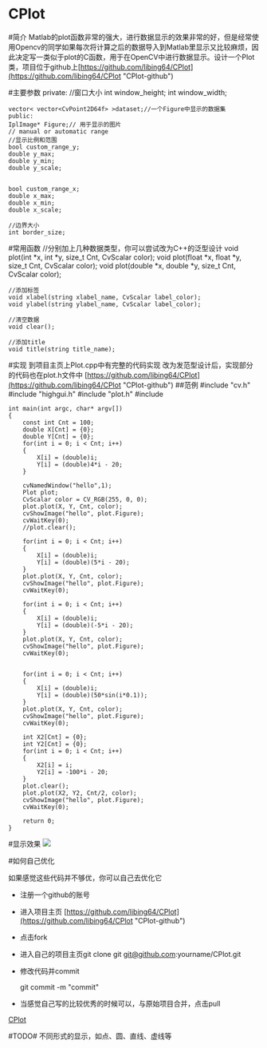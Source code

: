 CPlot
=====
#简介
Matlab的plot函数非常的强大，进行数据显示的效果非常的好，但是经常使用Opencv的同学如果每次将计算之后的数据导入到Matlab里显示又比较麻烦，因此决定写一类似于plot的C函数，用于在OpenCV中进行数据显示。设计一个Plot类，项目位于github上[https://github.com/libing64/CPlot](https://github.com/libing64/CPlot "CPlot-github")


#主要参数
  private:
	//窗口大小
	int window_height;
	int window_width;
	
	vector< vector<CvPoint2D64f> >dataset;//一个Figure中显示的数据集
	public:
	IplImage* Figure;// 用于显示的图片
	// manual or automatic range
	//显示比例和范围
	bool custom_range_y;
	double y_max;
	double y_min;
	double y_scale;
	

	bool custom_range_x;
	double x_max;
	double x_min;
	double x_scale;

	//边界大小
	int border_size;
#常用函数
	//分别加上几种数据类型，你可以尝试改为C++的泛型设计
	void plot(int *x, int *y, size_t Cnt, CvScalar color);
	void plot(float *x, float *y, size_t Cnt, CvScalar color);
	void plot(double *x, double *y, size_t Cnt, CvScalar color);

	//添加标签
	void xlabel(string xlabel_name, CvScalar label_color);
	void ylabel(string ylabel_name, CvScalar label_color);

	//清空数据
	void clear();

	//添加title
	void title(string title_name);
#实现
到项目主页上Plot.cpp中有完整的代码实现
改为发范型设计后，实现部分的代码也在plot.h文件中
[https://github.com/libing64/CPlot](https://github.com/libing64/CPlot "CPlot-github")
##范例
	#include "cv.h"
	#include "highgui.h"
	#include "plot.h"
	#include<iostream>
	
	int main(int argc, char* argv[])
	{
		const int Cnt = 100;
		double X[Cnt] = {0};
		double Y[Cnt] = {0};
		for(int i = 0; i < Cnt; i++)
		{
			X[i] = (double)i;
			Y[i] = (double)4*i - 20;
		}
	
		cvNamedWindow("hello",1);
		Plot plot;
		CvScalar color = CV_RGB(255, 0, 0);
		plot.plot(X, Y, Cnt, color);
		cvShowImage("hello", plot.Figure);
		cvWaitKey(0);
		//plot.clear();
	
		for(int i = 0; i < Cnt; i++)
		{
			X[i] = (double)i;
			Y[i] = (double)(5*i - 20);
		}
		plot.plot(X, Y, Cnt, color);
		cvShowImage("hello", plot.Figure);
		cvWaitKey(0);
	
		for(int i = 0; i < Cnt; i++)
		{
			X[i] = (double)i;
			Y[i] = (double)(-5*i - 20);
		}
		plot.plot(X, Y, Cnt, color);
		cvShowImage("hello", plot.Figure);
		cvWaitKey(0);
	
	
		for(int i = 0; i < Cnt; i++)
		{
			X[i] = (double)i;
			Y[i] = (double)(50*sin(i*0.1));
		}
		plot.plot(X, Y, Cnt, color);
		cvShowImage("hello", plot.Figure);
		cvWaitKey(0);
	
		int X2[Cnt] = {0};
		int Y2[Cnt] = {0};
		for(int i = 0; i < Cnt; i++)
		{
			X2[i] = i;
			Y2[i] = -100*i - 20;
		}
		plot.clear();
		plot.plot(X2, Y2, Cnt/2, color);
		cvShowImage("hello", plot.Figure);
		cvWaitKey(0);
	
		return 0;
	}

#显示效果
![](https://github.com/libing64/CPlot/blob/master/plot.jpg)

#如何自己优化

如果感觉这些代码并不够优，你可以自己去优化它

* 注册一个github的账号
* 进入项目主页 [https://github.com/libing64/CPlot](https://github.com/libing64/CPlot "CPlot-github")
* 点击fork
* 进入自己的项目主页git clone git git@github.com:yourname/CPlot.git
* 修改代码并commit
 	
	git commit -m "commit"
* 当感觉自己写的比较优秀的时候可以，与原始项目合并，点击pull 
	

[CPlot](https://github.com/libing64/CPlot)

#TODO#
不同形式的显示，如点、圆、直线、虚线等
